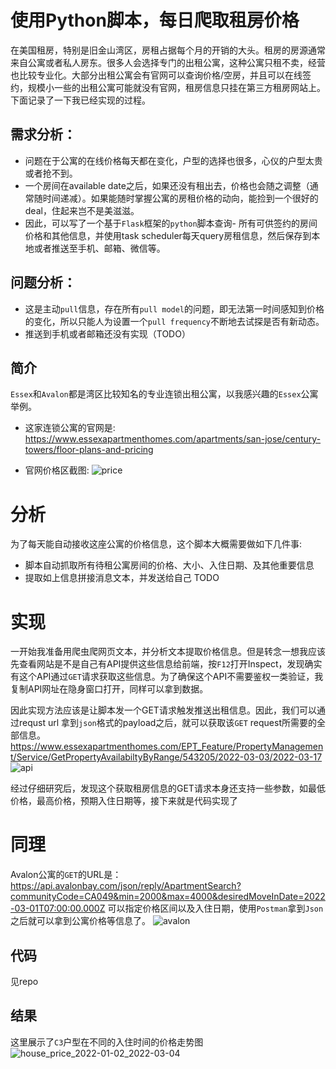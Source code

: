 # 使用Python脚本，每日爬取租房价格

在美国租房，特别是旧金山湾区，房租占据每个月的开销的大头。租房的房源通常来自公寓或者私人房东。很多人会选择专门的出租公寓，这种公寓只租不卖，经营也比较专业化。大部分出租公寓会有官网可以查询价格/空房，并且可以在线签约，规模小一些的出租公寓可能就没有官网，租房信息只挂在第三方租房网站上。下面记录了一下我已经实现的过程。

## 需求分析：
- 问题在于公寓的在线价格每天都在变化，户型的选择也很多，心仪的户型太贵或者抢不到。
- 一个房间在available date之后，如果还没有租出去，价格也会随之调整（通常随时间递减）。如果能随时掌握公寓的房租价格的动向，能捡到一个很好的deal，住起来岂不是美滋滋。
- 因此，可以写了一个基于`Flask`框架的`python`脚本查询- 所有可供签约的房间价格和其他信息，并使用task scheduler每天query房租信息，然后保存到本地或者推送至手机、邮箱、微信等。

## 问题分析：
- 这是主动`pull`信息，存在所有`pull model`的问题，即无法第一时间感知到价格的变化，所以只能人为设置一个`pull frequency`不断地去试探是否有新动态。
- 推送到手机或者邮箱还没有实现（TODO）

## 简介
  `Essex`和`Avalon`都是湾区比较知名的专业连锁出租公寓，以我感兴趣的`Essex`公寓举例。

- 这家连锁公寓的官网是:
  https://www.essexapartmenthomes.com/apartments/san-jose/century-towers/floor-plans-and-pricing

- 官网价格区截图:
![price](https://user-images.githubusercontent.com/54691613/147894380-ad5f1766-0cec-4615-a37b-86ecaa8233cb.png)

# 分析
为了每天能自动接收这座公寓的价格信息，这个脚本大概需要做如下几件事:
  - 脚本自动抓取所有待租公寓房间的价格、大小、入住日期、及其他重要信息
  - 提取如上信息拼接消息文本，并发送给自己 TODO

# 实现
一开始我准备用爬虫爬网页文本，并分析文本提取价格信息。但是转念一想我应该先查看网站是不是自己有API提供这些信息给前端，按`F12`打开Inspect，发现确实有这个API通过`GET`请求获取这些信息。为了确保这个API不需要鉴权一类验证，我复制API网址在隐身窗口打开，同样可以拿到数据。

因此实现方法应该是让脚本发一个GET请求触发推送出租信息。因此，我们可以通过requst url 拿到`json`格式的payload之后，就可以获取该`GET` request所需要的全部信息。
https://www.essexapartmenthomes.com/EPT_Feature/PropertyManagement/Service/GetPropertyAvailabiltyByRange/543205/2022-03-03/2022-03-17
![api](https://user-images.githubusercontent.com/54691613/147894396-d1bf9e13-4356-41c1-8d2e-80b7ba967ca6.png)

经过仔细研究后，发现这个获取租房信息的GET请求本身还支持一些参数，如最低价格，最高价格，预期入住日期等，接下来就是代码实现了

# 同理
Avalon公寓的`GET`的URL是：https://api.avalonbay.com/json/reply/ApartmentSearch?communityCode=CA049&min=2000&max=4000&desiredMoveInDate=2022-03-01T07:00:00.000Z
可以指定价格区间以及入住日期，使用`Postman`拿到`Json`之后就可以拿到公寓价格等信息了。
![avalon](https://user-images.githubusercontent.com/54691613/148008618-c3a0d534-8073-4c30-b1f5-a6b936b550ab.png)

## 代码
见repo

## 结果
这里展示了`C3`户型在不同的入住时间的价格走势图
![house_price_2022-01-02_2022-03-04](https://user-images.githubusercontent.com/54691613/147894436-3faccae7-2438-4f16-bf55-6a929f9a27fb.png)



